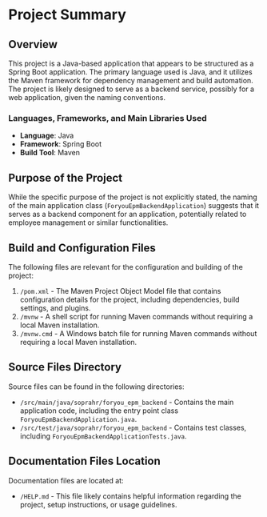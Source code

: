 # Project Summary

## Overview
This project is a Java-based application that appears to be structured as a Spring Boot application. The primary language used is Java, and it utilizes the Maven framework for dependency management and build automation. The project is likely designed to serve as a backend service, possibly for a web application, given the naming conventions.

### Languages, Frameworks, and Main Libraries Used
- **Language**: Java
- **Framework**: Spring Boot
- **Build Tool**: Maven

## Purpose of the Project
While the specific purpose of the project is not explicitly stated, the naming of the main application class (`ForyouEpmBackendApplication`) suggests that it serves as a backend component for an application, potentially related to employee management or similar functionalities.

## Build and Configuration Files
The following files are relevant for the configuration and building of the project:
1. `/pom.xml` - The Maven Project Object Model file that contains configuration details for the project, including dependencies, build settings, and plugins.
2. `/mvnw` - A shell script for running Maven commands without requiring a local Maven installation.
3. `/mvnw.cmd` - A Windows batch file for running Maven commands without requiring a local Maven installation.

## Source Files Directory
Source files can be found in the following directories:
- `/src/main/java/soprahr/foryou_epm_backend` - Contains the main application code, including the entry point class `ForyouEpmBackendApplication.java`.
- `/src/test/java/soprahr/foryou_epm_backend` - Contains test classes, including `ForyouEpmBackendApplicationTests.java`.

## Documentation Files Location
Documentation files are located at:
- `/HELP.md` - This file likely contains helpful information regarding the project, setup instructions, or usage guidelines.